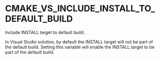   

# CMAKE_VS_INCLUDE_INSTALL_TO_DEFAULT_BUILD  
Include INSTALL target to default build.  

In Visual Studio solution, by default the INSTALL target will not be part
of the default build. Setting this variable will enable the INSTALL target
to be part of the default build.  

